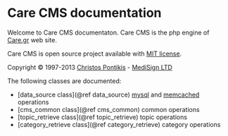 Care CMS documentation
======================

Welcome to Care CMS documentaton. Care CMS is the php engine of [Care.gr](http://www.care.gr) web site.

Care CMS is open source project available with [MIT license](http://opensource.org/licenses/MIT).

Copyright &copy; 1997-2013 [Christos Pontikis](http://www.pontikis.net) - [MediSign LTD](http://www.medisign.com)

The following classes are documented:

- [data_source class](@ref data_source) [mysql](http://www.mysql.com/) and [memcached](http://php.net/manual/en/book.memcached.php) operations
- [cms_common class](@ref cms_common) common operations
- [topic_retrieve class](@ref topic_retrieve) topic operations
- [category_retrieve class](@ref category_retrieve) category operations

